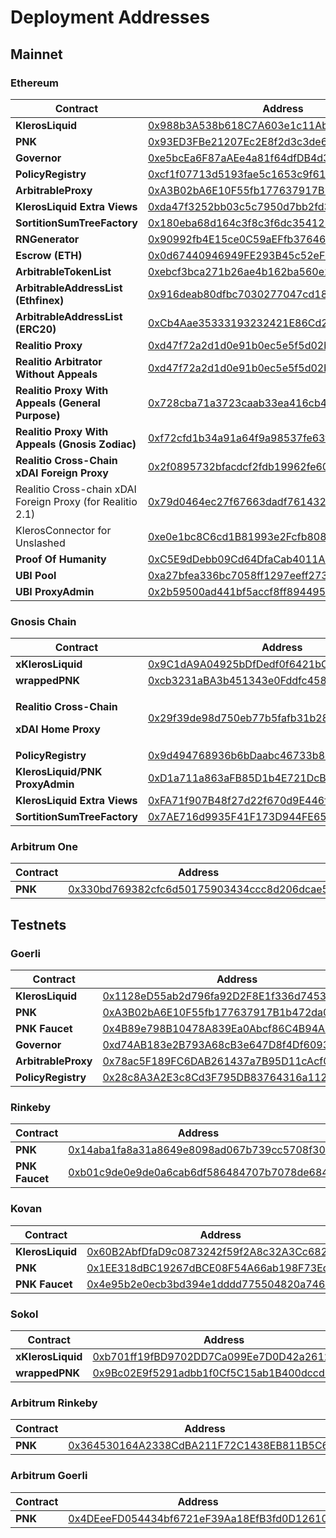 # Deployment Addresses

## Mainnet

### Ethereum

| Contract                                                   | Address                                                                                                                    |
| ---------------------------------------------------------- | -------------------------------------------------------------------------------------------------------------------------- |
| **KlerosLiquid**                                           | [0x988b3A538b618C7A603e1c11Ab82Cd16dbE28069](https://etherscan.io/address/0x988b3A538b618C7A603e1c11Ab82Cd16dbE28069)      |
| **PNK**                                                    | [0x93ED3FBe21207Ec2E8f2d3c3de6e058Cb73Bc04d](https://etherscan.io/address/0x93ED3FBe21207Ec2E8f2d3c3de6e058Cb73Bc04d)      |
| **Governor**                                               | [0xe5bcEa6F87aAEe4a81f64dfDB4d30d400e0e5cf4](https://etherscan.io/address/0xe5bcEa6F87aAEe4a81f64dfDB4d30d400e0e5cf4)      |
| **PolicyRegistry**                                         | [0xcf1f07713d5193fae5c1653c9f61953d048bece4](https://etherscan.io/address/0xcf1f07713d5193fae5c1653c9f61953d048bece4)      |
| **ArbitrableProxy**                                        | [0xA3B02bA6E10F55fb177637917B1b472da0110CcC](https://etherscan.io/address/0xA3B02bA6E10F55fb177637917B1b472da0110CcC)      |
| **KlerosLiquid Extra Views**                               | [0xda47f3252bb03c5c7950d7bb2fd32637fc5ad943](https://etherscan.io/address/0xda47f3252bb03c5c7950d7bb2fd32637fc5ad943)      |
| **SortitionSumTreeFactory**                                | [0x180eba68d164c3f8c3f6dc354125ebccf4dfcb86](https://etherscan.io/address/0x180eba68d164c3f8c3f6dc354125ebccf4dfcb86)      |
| **RNGenerator**                                            | [0x90992fb4E15ce0C59aEFfb376460Fda4Ee19C879](https://etherscan.io/address/0x90992fb4E15ce0C59aEFfb376460Fda4Ee19C879#code) |
| **Escrow (ETH)**                                           | [0x0d67440946949FE293B45c52eFD8A9b3d51e2522](https://etherscan.io/address/0x0d67440946949FE293B45c52eFD8A9b3d51e2522)      |
| **ArbitrableTokenList**                                    | [0xebcf3bca271b26ae4b162ba560e243055af0e679](https://etherscan.io/address/0xebcf3bca271b26ae4b162ba560e243055af0e679)      |
| **ArbitrableAddressList (Ethfinex)**                       | [0x916deab80dfbc7030277047cd18b233b3ce5b4ab](https://etherscan.io/address/0x916deab80dfbc7030277047cd18b233b3ce5b4ab)      |
| **ArbitrableAddressList (ERC20)**                          | [0xCb4Aae35333193232421E86Cd2E9b6C91f3B125F](https://etherscan.io/address/0xCb4Aae35333193232421E86Cd2E9b6C91f3B125F)      |
| **Realitio Proxy**                                         | [0xd47f72a2d1d0e91b0ec5e5f5d02b2dc26d00a14d](https://etherscan.io/address/0xd47f72a2d1d0e91b0ec5e5f5d02b2dc26d00a14d)      |
| **Realitio Arbitrator Without Appeals**                    | [0xd47f72a2d1d0e91b0ec5e5f5d02b2dc26d00a14d](https://etherscan.io/address/0xd47f72a2d1d0e91b0ec5e5f5d02b2dc26d00a14d)      |
| **Realitio Proxy With Appeals (General Purpose)**          | [0x728cba71a3723caab33ea416cb46e2cc9215a596](https://etherscan.io/address/0x728cba71a3723caab33ea416cb46e2cc9215a596)      |
| **Realitio Proxy With Appeals (Gnosis Zodiac)**            | [0xf72cfd1b34a91a64f9a98537fe63fbab7530adca](https://etherscan.io/address/0xf72cfd1b34a91a64f9a98537fe63fbab7530adca)      |
| **Realitio Cross-Chain xDAI Foreign Proxy**                | [0x2f0895732bfacdcf2fdb19962fe609d0da695f21](https://etherscan.io/address/0x2f0895732bfacdcf2fdb19962fe609d0da695f21)      |
| Realitio Cross-chain xDAI Foreign Proxy (for Realitio 2.1) | [0x79d0464ec27f67663dadf761432fc8dd0aea3d49](https://etherscan.io/address/0x79d0464ec27f67663dadf761432fc8dd0aea3d49#code) |
| KlerosConnector for Unslashed                              | [0xe0e1bc8C6cd1B81993e2Fcfb80832d814886eA38](https://etherscan.io/address/0xe0e1bc8C6cd1B81993e2Fcfb80832d814886eA38#code) |
| **Proof Of Humanity**                                      | [0xC5E9dDebb09Cd64DfaCab4011A0D5cEDaf7c9BDb](https://etherscan.io/address/0xC5E9dDebb09Cd64DfaCab4011A0D5cEDaf7c9BDb)      |
| **UBI Pool**                                               | [0xa27bfea336bc7058ff1297eeff2732389f8b208f](https://etherscan.io/address/0xa27bfea336bc7058ff1297eeff2732389f8b208f)      |
| **UBI ProxyAdmin**                                         | [0x2b59500ad441bf5accf8ff89449552b6487132e0](https://etherscan.io/address/0x2b59500ad441bf5accf8ff89449552b6487132e0)      |

### Gnosis Chain

| Contract                                                                             | Address                                                                                                                              |
| ------------------------------------------------------------------------------------ | ------------------------------------------------------------------------------------------------------------------------------------ |
| **xKlerosLiquid**                                                                    | [0x9C1dA9A04925bDfDedf0f6421bC7EEa8305F9002](https://blockscout.com/xdai/mainnet/address/0x9C1dA9A04925bDfDedf0f6421bC7EEa8305F9002) |
| **wrappedPNK**                                                                       | [0xcb3231aBA3b451343e0Fddfc45883c842f223846](https://blockscout.com/xdai/mainnet/address/0xcb3231aBA3b451343e0Fddfc45883c842f223846) |
| <p><strong>Realitio Cross-Chain</strong> </p><p><strong>xDAI Home Proxy</strong></p> | [0x29f39de98d750eb77b5fafb31b2837f079fce222](https://blockscout.com/xdai/mainnet/address/0x29f39de98d750eb77b5fafb31b2837f079fce222) |
| **PolicyRegistry**                                                                   | [0x9d494768936b6bDaabc46733b8D53A937A6c6D7e](https://blockscout.com/xdai/mainnet/address/0x9d494768936b6bDaabc46733b8D53A937A6c6D7e) |
| **KlerosLiquid/PNK ProxyAdmin**                                                      | [0xD1a711a863aFB85D1b4E721DcB3e48C477E46475](https://blockscout.com/xdai/mainnet/address/0xD1a711a863aFB85D1b4E721DcB3e48C477E46475) |
| **KlerosLiquid Extra Views**                                                         | [0xFA71f907B48f27d22f670d9E446f8137b0769e4B](https://blockscout.com/xdai/mainnet/address/0xFA71f907B48f27d22f670d9E446f8137b0769e4B) |
| **SortitionSumTreeFactory**                                                          | [0x7AE716d9935F41F173D944FE6557c1e117d561E9](https://blockscout.com/xdai/mainnet/address/0x7AE716d9935F41F173D944FE6557c1e117d561E9) |



### Arbitrum One

| Contract | Address                                                                                                            |
| -------- | ------------------------------------------------------------------------------------------------------------------ |
| **PNK**  | [0x330bd769382cfc6d50175903434ccc8d206dcae5](https://arbiscan.io/token/0x330bd769382cfc6d50175903434ccc8d206dcae5) |



## Testnets

### Goerli

| Contract            | Address                                                                                                                      |
| ------------------- | ---------------------------------------------------------------------------------------------------------------------------- |
| **KlerosLiquid**    | [0x1128eD55ab2d796fa92D2F8E1f336d745354a77A](https://goerli.etherscan.io/address/0x1128eD55ab2d796fa92D2F8E1f336d745354a77A) |
| **PNK**             | [0xA3B02bA6E10F55fb177637917B1b472da0110CcC](https://goerli.etherscan.io/address/0xA3B02bA6E10F55fb177637917B1b472da0110CcC) |
| **PNK Faucet**      | [0x4B89e798B10478A839Ea0Abcf86C4B94A3C782A4](https://goerli.etherscan.io/address/0x4B89e798B10478A839Ea0Abcf86C4B94A3C782A4) |
| **Governor**        | [0xd74AB183e2B793A68cB3e647D8f4Df60936B59cA](https://goerli.etherscan.io/address/0xd74AB183e2B793A68cB3e647D8f4Df60936B59cA) |
| **ArbitrableProxy** | [0x78ac5F189FC6DAB261437a7B95D11cAcf0234FFe](https://goerli.etherscan.io/address/0x78ac5F189FC6DAB261437a7B95D11cAcf0234FFe) |
| **PolicyRegistry**  | [0x28c8A3A2E3c8Cd3F795DB83764316a1129a069bA](https://goerli.etherscan.io/address/0x28c8A3A2E3c8Cd3F795DB83764316a1129a069bA) |

### Rinkeby

| Contract       | Address                                                                                                                                     |
| -------------- | ------------------------------------------------------------------------------------------------------------------------------------------- |
| **PNK**        | [0x14aba1fa8a31a8649e8098ad067b739cc5708f30](https://rinkeby.etherscan.io/token/0x14aba1fa8a31a8649e8098ad067b739cc5708f30)                 |
| **PNK Faucet** | [0xb01c9de0e9de0a6cab6df586484707b7078de684](https://rinkeby.etherscan.io/address/0xb01c9de0e9de0a6cab6df586484707b7078de684#writeContract) |

### Kovan

| Contract         | Address                                                                                                                     |
| ---------------- | --------------------------------------------------------------------------------------------------------------------------- |
| **KlerosLiquid** | [0x60B2AbfDfaD9c0873242f59f2A8c32A3Cc682f80](https://kovan.etherscan.io/address/0x60B2AbfDfaD9c0873242f59f2A8c32A3Cc682f80) |
| **PNK**          | [0x1EE318dBC19267dBCE08F54A66ab198F73EdE356](https://kovan.etherscan.io/address/0x1EE318dBC19267dBCE08F54A66ab198F73EdE356) |
| **PNK Faucet**   | [0x4e95b2e0ecb3bd394e1dddd775504820a746d3bd](https://kovan.etherscan.io/address/0x4e95b2e0ecb3bd394e1dddd775504820a746d3bd) |

### Sokol

| Contract          | Address                                                                                                                         |
| ----------------- | ------------------------------------------------------------------------------------------------------------------------------- |
| **xKlerosLiquid** | [0xb701ff19fBD9702DD7Ca099Ee7D0D42a2612baB5](https://blockscout.com/poa/sokol/token/0xb701ff19fBD9702DD7Ca099Ee7D0D42a2612baB5) |
| **wrappedPNK**    | [0x9Bc02E9f5291adbb1f0Cf5C15ab1B400dccd3665](https://blockscout.com/poa/sokol/token/0x9Bc02E9f5291adbb1f0Cf5C15ab1B400dccd3665) |

### Arbitrum Rinkeby

| Contract | Address                                                                                                                    |
| -------- | -------------------------------------------------------------------------------------------------------------------------- |
| **PNK**  | [0x364530164A2338CdBA211F72C1438EB811B5C639](https://testnet.arbiscan.io/token/0x364530164a2338cdba211f72c1438eb811b5c639) |

### Arbitrum Goerli

| Contract | Address                                                                                                                                                   |
| -------- | --------------------------------------------------------------------------------------------------------------------------------------------------------- |
| **PNK**  | [0x4DEeeFD054434bf6721eF39Aa18EfB3fd0D12610](https://goerli-rollup-explorer.arbitrum.io/token/0x4DEeeFD054434bf6721eF39Aa18EfB3fd0D12610/token-transfers) |









